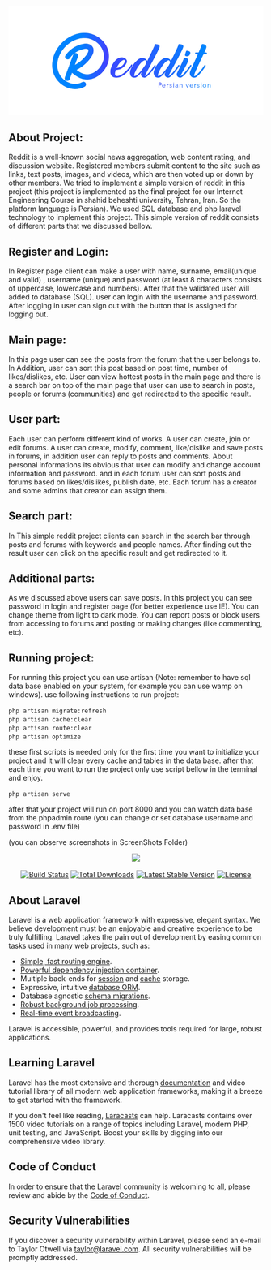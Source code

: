 <p align="center"><img src="https://github.com/mrezaamini/Reddit/blob/main/redditGif.gif" width="600"></p>

## About Project:
Reddit is a well-known social news aggregation, web content rating, and discussion website. Registered members submit content to the site such as links, text posts, images, and videos, which are then voted up or down by other members. We tried to implement a simple version of reddit in this project (this project is implemented as the final project for our Internet Engineering Course in shahid beheshti university, Tehran, Iran. So the platform language is Persian). We used SQL database and php laravel technology to implement this project. This simple version of reddit consists of different parts that we discussed bellow. 

## Register and Login:
In Register page client can make a user with name, surname, email(unique and valid) , username (unique) and password (at least 8 characters consists of uppercase, lowercase and numbers). After that the validated user will added to database (SQL). user can login with the username and password. After logging in user can sign out with the button that is assigned for logging out.

## Main page: 
In this page user can see the posts from the forum that the user belongs to. In Addition, user can sort this post based on post time, number of likes/dislikes, etc. User can view hottest posts in the main page and there is a search bar on top of the main page that user can use to search in posts, people or forums (communities) and get redirected to the specific result.

## User part:
Each user can perform different kind of works. A user can create, join or edit forums. A user can create, modify, comment, like/dislike and save posts in forums, in addition user can reply to posts and comments. About personal informations its obvious that user can modify and change account information and password. and in each forum user can sort posts and forums based on likes/dislikes, publish date, etc. Each forum has a creator and some admins that creator can assign them.

## Search part:
In This simple reddit project clients can search in the search bar through posts and forums with keywords and people names. After finding out the result user can click on the specific result and get redirected to it.

## Additional parts:
As we discussed above users can save posts. In this project you can see password in login and register page (for better experience use IE). You can change theme from light to dark mode. You can report posts or block users from accessing to forums and posting or making changes (like commenting, etc).

## Running project:
For running this project you can use artisan (Note: remember to have sql data base enabled on your system, for example you can use wamp on windows).
use following instructions to run project:

`php artisan migrate:refresh` </br>
`php artisan cache:clear` </br>
`php artisan route:clear` </br>
`php artisan optimize` </br>

these first scripts is needed only for the first time you want to initialize your project and it will clear every cache and tables in the data base. after that each time you want to run the project only use script bellow in the terminal and enjoy.

`php artisan serve` </br> 

after that your project will run on port 8000 and you can watch data base from the phpadmin route (you can change or set database username and password in .env file)

(you can observe screenshots in ScreenShots Folder)

<p align="center"><a href="https://laravel.com" target="_blank"><img src="https://raw.githubusercontent.com/laravel/art/master/logo-lockup/5%20SVG/2%20CMYK/1%20Full%20Color/laravel-logolockup-cmyk-red.svg" width="400"></a></p>

<p align="center">
<a href="https://travis-ci.org/laravel/framework"><img src="https://travis-ci.org/laravel/framework.svg" alt="Build Status"></a>
<a href="https://packagist.org/packages/laravel/framework"><img src="https://img.shields.io/packagist/dt/laravel/framework" alt="Total Downloads"></a>
<a href="https://packagist.org/packages/laravel/framework"><img src="https://img.shields.io/packagist/v/laravel/framework" alt="Latest Stable Version"></a>
<a href="https://packagist.org/packages/laravel/framework"><img src="https://img.shields.io/packagist/l/laravel/framework" alt="License"></a>
</p>

## About Laravel

Laravel is a web application framework with expressive, elegant syntax. We believe development must be an enjoyable and creative experience to be truly fulfilling. Laravel takes the pain out of development by easing common tasks used in many web projects, such as:

- [Simple, fast routing engine](https://laravel.com/docs/routing).
- [Powerful dependency injection container](https://laravel.com/docs/container).
- Multiple back-ends for [session](https://laravel.com/docs/session) and [cache](https://laravel.com/docs/cache) storage.
- Expressive, intuitive [database ORM](https://laravel.com/docs/eloquent).
- Database agnostic [schema migrations](https://laravel.com/docs/migrations).
- [Robust background job processing](https://laravel.com/docs/queues).
- [Real-time event broadcasting](https://laravel.com/docs/broadcasting).

Laravel is accessible, powerful, and provides tools required for large, robust applications.

## Learning Laravel

Laravel has the most extensive and thorough [documentation](https://laravel.com/docs) and video tutorial library of all modern web application frameworks, making it a breeze to get started with the framework.

If you don't feel like reading, [Laracasts](https://laracasts.com) can help. Laracasts contains over 1500 video tutorials on a range of topics including Laravel, modern PHP, unit testing, and JavaScript. Boost your skills by digging into our comprehensive video library.

## Code of Conduct

In order to ensure that the Laravel community is welcoming to all, please review and abide by the [Code of Conduct](https://laravel.com/docs/contributions#code-of-conduct).

## Security Vulnerabilities

If you discover a security vulnerability within Laravel, please send an e-mail to Taylor Otwell via [taylor@laravel.com](mailto:taylor@laravel.com). All security vulnerabilities will be promptly addressed.

